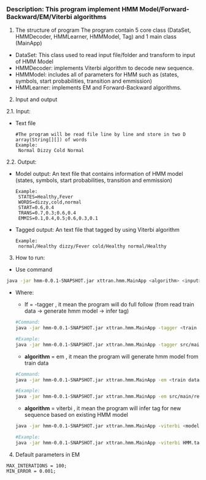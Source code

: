 ### Description: This program implement HMM Model/Forward-Backward/EM/Viterbi algorithms

 1. The structure of program
The program contain 5 core class (DataSet, HMMDecoder, HMMLearner, HMMModel, Tag) and 1 main class (MainApp)
- DataSet: This class used to read input file/folder and transform to input of HMM Model
- HMMDecoder: implements Viterbi algorithm to decode new sequence.
- HMMModel: includes all of parameters for HMM such as (states, symbols, start probabilities, transition and emmission)
- HMMLearner: implements EM and Forward-Backward algorithms.

 2. Input and output

  2.1. Input: 
 - Text file
   ```
   #The program will be read file line by line and store in two D array(String[][]) of words 
   Example:
   	Normal Dizzy Cold Normal
   ```
  2.2. Output:
 - Model output: An text file that contains information of HMM model (states, symbols, start probabilities, transition and emmission)
   ```
   Example: 
	STATES=Healthy,Fever
	WORDS=dizzy,cold,normal
	START=0.6,0.4
	TRANS=0.7,0.3;0.6,0.4
	EMMIS=0.1,0.4,0.5;0.6,0.3,0.1
   ```
			
 - Tagged output: An text file that tagged by using Viterbi algorithm
   ```
   Example:
   	normal/Healthy dizzy/Fever cold/Healthy normal/Healthy
   ```
   			
3. How to run:
 - Use command
 ```bash
 java -jar hmm-0.0.1-SNAPSHOT.jar xttran.hmm.MainApp <algorithm> <input> <output>
 ```
 - Where:
 
    + If <algorithm> = -tagger , it mean the program will do full follow (from read train data -> generate hmm model -> infer tag)
	```bash
	#Command:
	java -jar hmm-0.0.1-SNAPSHOT.jar xttran.hmm.MainApp -tagger <train data path> <test data path> <tagged output path> <number of states>

	#Example:
	java -jar hmm-0.0.1-SNAPSHOT.jar xttran.hmm.MainApp -tagger src/main/resources/data/train/acq/ src/main/resources/data/test/acq/0009613 demo/0009613 5
	```

    + **algorithm** = em , it mean the program will generate hmm model from train data
    
	```bash
	#Command:
	java -jar hmm-0.0.1-SNAPSHOT.jar xttran.hmm.MainApp -em <train data path> <model output path> <number of states>

	#Example:
	java -jar hmm-0.0.1-SNAPSHOT.jar xttran.hmm.MainApp -em src/main/resources/data/train/acq/ HMM.tagger 5
	```

    + **algorithm** = viterbi , it mean the program will infer tag for new sequence based on existing HMM model
    	
	```bash
	java -jar hmm-0.0.1-SNAPSHOT.jar xttran.hmm.MainApp -viterbi <model input path> <input path> <tagged output path>

	#Example:
	java -jar hmm-0.0.1-SNAPSHOT.jar xttran.hmm.MainApp -viterbi HMM.tagger src/main/resources/data/train/acq/0000005 output-0000005 5
	```
    		
4. Default parameters in EM

```
MAX_INTERATIONS = 100;
MIN_ERROR = 0.001;
```
  

